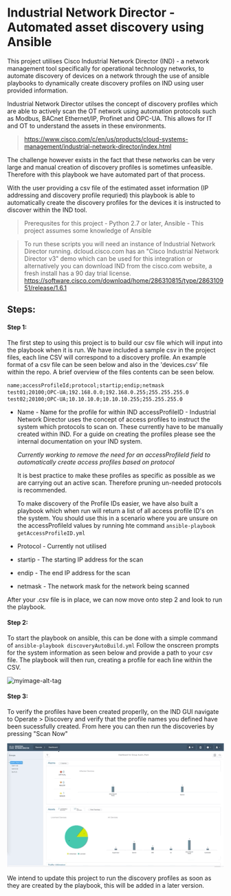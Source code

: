 # Industrial Network Director - Automated asset discovery using Ansible

This project utilises Cisco Industrial Network Director (IND) - a network management tool specifically for operational technology networks, to automate discovery of devices on a network through the use of ansible playbooks to dynamically create discovery profiles on IND using user provided information. 

Industrial Network Director utilses the concept of discovery profiles which are able to actively scan the OT network using automation protocols such as Modbus, BACnet Ethernet/IP, Profinet and OPC-UA. This allows for IT and OT to understand the assets in these environments.

> https://www.cisco.com/c/en/us/products/cloud-systems-management/industrial-network-director/index.html

The challenge however exists in the fact that these networks can be very large and manual creation of discovery profiles is sometimes unfeasible. Therefore with this playbook we have automated part of that process.

With the user providing a csv file of the estimated asset information (IP addressing and discovery profile requried) this playbook is able to automatically create the discovery profiles for the devices it is instructed to discover within the IND tool.

> Prerequsites for this project - Python 2.7 or later, Ansible - This project assumes some knowledge of Ansible

> To run these scripts you will need an instance of Industrial Network Director running. dcloud.cisco.com has an "Cisco Industrial Network Director v3" demo which can be used for this integration or alternatively you can download IND from the cisco.com website, a fresh install has a 90 day trial license. https://software.cisco.com/download/home/286310815/type/286310951/release/1.6.1

## Steps:

#### Step 1:
The first step to using this project is to build our csv file which will input into the playbook when it is run. We have included a sample csv in the project files, each line CSV will correspond to a discovery profile. An example format of a csv file can be seen below and also in the 'devices.csv' file within the repo. A brief overview of the files contents can be seen below.
    
```"name;accessProfileId;protocol;startip;endip;netmask"
name;accessProfileId;protocol;startip;endip;netmask
test01;20100;OPC-UA;192.168.0.0;192.168.0.255;255.255.255.0
test02;20100;OPC-UA;10.10.10.0;10.10.10.255;255.255.255.0
```

* Name - Name for the profile for within IND
accessProfileID - Industrial Network Director uses the concept of access profiles to instruct the system which protocols to scan on. These currently have to be manually created within IND. For a guide on creating the profiles please see the internal documentation on your IND system. 

    *Currently working to remove the need for an accessProfileId field to automatically create access profiles based on protocol*

    It is best practice to make these profiles as specific as possible as we are carrying out an active scan. Therefore pruning un-needed protocols is recommended.

    To make discovery of the Profile IDs easier, we have also built a playbook which when run will return a list of all access profile ID's on the system. You should use this in a scenario where you are unsure on the accessProfileId values by running hte command `ansible-playbook getAccessProfileID.yml` 

* Protocol - Currently not utilised
* startip - The starting IP address for the scan
* endip - The end IP address for the scan
* netmask - The network mask for the network being scanned

After your .csv file is in place, we can now move onto step 2 and look to run the playbook.
    
#### Step 2:
To start the playbook on ansible, this can be done with a simple command of `ansible-playbook discoveryAutoBuild.yml` Follow the onscreen prompts for the system information as seen below and provide a path to your csv file. The playbook will then run, creating a profile for each line within the CSV.

![myimage-alt-tag](Images/run.gif)


#### Step 3: 
To verify the profiles have been created properlly, on the IND GUI navigate to Operate > Discovery and verify that the profile names you defined have been sucessfully created. From here you can then run the discoveries by pressing "Scan Now"

![myimage-alt-tag](Images/verify.gif)

We intend to update this project to run the discovery profiles as soon as they are created by the playbook, this will be added in a later version.



